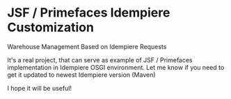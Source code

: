 # JSF / Primefaces Idempiere Customization
Warehouse Management Based on Idempiere Requests


It's a real project, that can serve as example of JSF / Primefaces implementation in Idempiere OSGI environment.
Let me know if you need to get it updated to newest Idempiere version (Maven)

I hope it will be useful!
